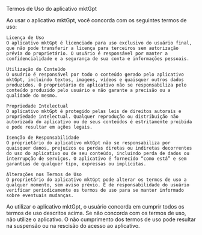 Termos de Uso do aplicativo mktGpt

Ao usar o aplicativo mktGpt, você concorda com os seguintes termos de uso:

    Licença de Uso
    O aplicativo mktGpt é licenciado para uso exclusivo do usuário final, que não pode transferir a licença para terceiros sem autorização prévia do proprietário. O usuário é responsável por manter a confidencialidade e a segurança de sua conta e informações pessoais.

    Utilização do Conteúdo
    O usuário é responsável por todo o conteúdo gerado pelo aplicativo mktGpt, incluindo textos, imagens, vídeos e quaisquer outros dados produzidos. O proprietário do aplicativo não se responsabiliza pelo conteúdo produzido pelo usuário e não garante a precisão ou a qualidade do mesmo.

    Propriedade Intelectual
    O aplicativo mktGpt é protegido pelas leis de direitos autorais e propriedade intelectual. Qualquer reprodução ou distribuição não autorizada do aplicativo ou de seus conteúdos é estritamente proibida e pode resultar em ações legais.

    Isenção de Responsabilidade
    O proprietário do aplicativo mktGpt não se responsabiliza por quaisquer danos, prejuízos ou perdas diretas ou indiretas decorrentes do uso do aplicativo ou de seu conteúdo, incluindo perda de dados ou interrupção de serviços. O aplicativo é fornecido “como está” e sem garantias de qualquer tipo, expressas ou implícitas.

    Alterações nos Termos de Uso
    O proprietário do aplicativo mktGpt pode alterar os termos de uso a qualquer momento, sem aviso prévio. É de responsabilidade do usuário verificar periodicamente os termos de uso para se manter informado sobre eventuais mudanças.

Ao utilizar o aplicativo mktGpt, o usuário concorda em cumprir todos os termos de uso descritos acima. Se não concorda com os termos de uso, não utilize o aplicativo. O não cumprimento dos termos de uso pode resultar na suspensão ou na rescisão do acesso ao aplicativo.